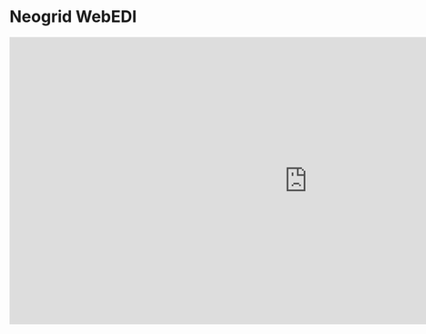 # Neogrid WebEDI  

<iframe width="1045" height="505" src="https://www.youtube.com/embed/DCJQVYqoBUc" frameborder="0" allow="accelerometer; autoplay; clipboard-write; encrypted-media; gyroscope; picture-in-picture" allowfullscreen></iframe>  
